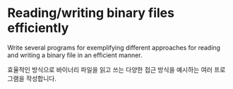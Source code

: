 # Reading/writing binary files efficiently

Write several programs for exemplifying different approaches for reading and writing a binary file in an efficient manner.

효율적인 방식으로 바이너리 파일을 읽고 쓰는 다양한 접근 방식을 예시하는 여러 프로그램을 작성합니다.
